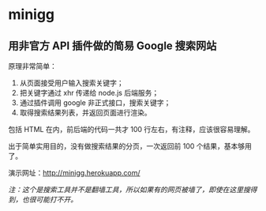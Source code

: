 # minigg
## 用非官方 API 插件做的简易 Google 搜索网站

原理非常简单：
1. 从页面接受用户输入搜索关键字；
2. 把关键字通过 xhr 传递给 node.js 后端服务；
3. 通过插件调用 google 非正式接口，搜索关键字；
4. 取得搜索结果列表，并返回页面进行渲染。

包括 HTML 在内，前后端的代码一共才 100 行左右，有注释，应该很容易理解。

出于简单实用目的，没有做搜索结果的分页，一次返回前 100 个结果，基本够用了。

演示网址：http://minigg.herokuapp.com/

*注：这个是搜索工具并不是翻墙工具，所以如果有的网页被墙了，即使在这里搜得到，也很可能打不开。*
